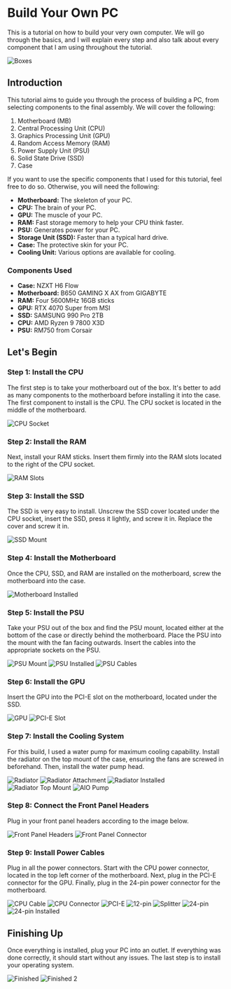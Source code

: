 # Build Your Own PC

This is a tutorial on how to build your very own computer. We will go through the basics, and I will explain every step and also talk about every component that I am using throughout the tutorial.

![Boxes](Images/Komplett.JPG)

## Introduction

This tutorial aims to guide you through the process of building a PC, from selecting components to the final assembly. We will cover the following:

1. Motherboard (MB)
2. Central Processing Unit (CPU)
3. Graphics Processing Unit (GPU)
4. Random Access Memory (RAM)
5. Power Supply Unit (PSU)
6. Solid State Drive (SSD)
7. Case

If you want to use the specific components that I used for this tutorial, feel free to do so. Otherwise, you will need the following:

- **Motherboard:** The skeleton of your PC.
- **CPU:** The brain of your PC.
- **GPU:** The muscle of your PC.
- **RAM:** Fast storage memory to help your CPU think faster.
- **PSU:** Generates power for your PC.
- **Storage Unit (SSD):** Faster than a typical hard drive.
- **Case:** The protective skin for your PC.
- **Cooling Unit:** Various options are available for cooling.

### Components Used

- **Case:** NZXT H6 Flow
- **Motherboard:** B650 GAMING X AX from GIGABYTE
- **RAM:** Four 5600MHz 16GB sticks
- **GPU:** RTX 4070 Super from MSI
- **SSD:** SAMSUNG 990 Pro 2TB
- **CPU:** AMD Ryzen 9 7800 X3D
- **PSU:** RM750 from Corsair

## Let's Begin

### Step 1: Install the CPU

The first step is to take your motherboard out of the box. It's better to add as many components to the motherboard before installing it into the case. The first component to install is the CPU. The CPU socket is located in the middle of the motherboard.

![CPU Socket](Images/CPU-Socket.JPG)

### Step 2: Install the RAM

Next, install your RAM sticks. Insert them firmly into the RAM slots located to the right of the CPU socket.

![RAM Slots](Images/RAM-Slot_2.JPG)

### Step 3: Install the SSD

The SSD is very easy to install. Unscrew the SSD cover located under the CPU socket, insert the SSD, press it lightly, and screw it in. Replace the cover and screw it in.

![SSD Mount](Images/SSD-Mounted.JPG)

### Step 4: Install the Motherboard

Once the CPU, SSD, and RAM are installed on the motherboard, screw the motherboard into the case.

![Motherboard Installed](Images/MB-Installed.JPG)

### Step 5: Install the PSU

Take your PSU out of the box and find the PSU mount, located either at the bottom of the case or directly behind the motherboard. Place the PSU into the mount with the fan facing outwards. Insert the cables into the appropriate sockets on the PSU.

![PSU Mount](Images/PSU-Mount.JPG)
![PSU Installed](Images/PSU-Installed%20(2).JPG)
![PSU Cables](Images/PSU-Cables-Installed.JPG)

### Step 6: Install the GPU

Insert the GPU into the PCI-E slot on the motherboard, located under the SSD.

![GPU](Images/GPU.JPG)
![PCI-E Slot](Images/IMG_5002.JPG)

### Step 7: Install the Cooling System

For this build, I used a water pump for maximum cooling capability. Install the radiator on the top mount of the case, ensuring the fans are screwed in beforehand. Then, install the water pump head.

![Radiator](Images/Radiator.JPG)
![Radiator Attachment](Images/Radiator-Attachment.JPG)
![Radiator Installed](Images/Radiator_Installed.JPG)
![Radiator Top Mount](Images/Radiator-Top-Mount.JPG)
![AIO Pump](Images/Finish%20-%20Close-Up_1.JPG)

### Step 8: Connect the Front Panel Headers

Plug in your front panel headers according to the image below.

![Front Panel Headers](Images/front-panel-connector_separate.jpg)
![Front Panel Connector](Images/Front-Panel-Connectors.jpg)

### Step 9: Install Power Cables

Plug in all the power connectors. Start with the CPU power connector, located in the top left corner of the motherboard. Next, plug in the PCI-E connector for the GPU. Finally, plug in the 24-pin power connector for the motherboard.

![CPU Cable](Images/CPU-Power-Close-Up.JPG)
![CPU Connector](Images/CPU-Power-Cable.JPG)
![PCI-E](Images/PCIE-Close-Up.JPG)
![12-pin](Images/PCI-E-Header.JPG)
![Splitter](Images/PCI-E-Spliter.JPG)
![24-pin](Images/24-Pin-Close-Up.JPG)
![24-pin Installed](Images/24-Pin-Installed.JPG)

## Finishing Up

Once everything is installed, plug your PC into an outlet. If everything was done correctly, it should start without any issues. The last step is to install your operating system.

![Finished](Images/Finish_2.JPG)
![Finished 2](Images/Finish_1.JPG)
